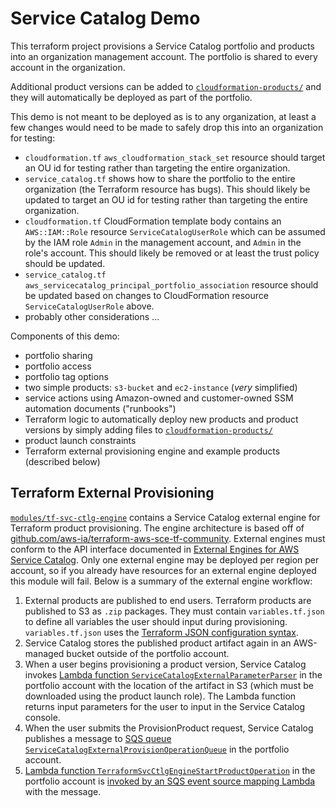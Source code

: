 # Service Catalog Demo

This terraform project provisions a Service Catalog portfolio and products into an organization management account. The portfolio is shared to every account in the organization.

Additional product versions can be added to [`cloudformation-products/`](./cloudformation-products) and they will automatically be deployed as part of the portfolio.

This demo is not meant to be deployed as is to any organization, at least a few changes would need to be made to safely drop this into an organization for testing:

- `cloudformation.tf` `aws_cloudformation_stack_set` resource should target an OU id for testing rather than targeting the entire organization.
- `service_catalog.tf` shows how to share the portfolio to the entire organization (the Terraform resource has bugs). This should likely be updated to target an OU id for testing rather than targeting the entire organization.
- `cloudformation.tf` CloudFormation template body contains an `AWS::IAM::Role` resource `ServiceCatalogUserRole` which can be assumed by the IAM role `Admin` in the management account, and `Admin` in the role's account. This should likely be removed or at least the trust policy should be updated.
- `service_catalog.tf` `aws_servicecatalog_principal_portfolio_association` resource should be updated based on changes to CloudFormation resource `ServiceCatalogUserRole` above.
- probably other considerations ...

Components of this demo:

- portfolio sharing
- portfolio access
- portfolio tag options
- two simple products: `s3-bucket` and `ec2-instance` (_very_ simplified)
- service actions using Amazon-owned and customer-owned SSM automation documents ("runbooks")
- Terraform logic to automatically deploy new products and product versions by simply adding files to [`cloudformation-products/`](./cloudformation-products)
- product launch constraints
- Terraform external provisioning engine and example products (described below)

## Terraform External Provisioning

[`modules/tf-svc-ctlg-engine`](modules/tf-svc-ctlg-engine) contains a Service Catalog external engine for Terraform product provisioning. The engine architecture is based off of [github.com/aws-ia/terraform-aws-sce-tf-community](https://github.com/aws-ia/terraform-aws-sce-tf-community). External engines must conform to the API interface documented in [External Engines for AWS Service Catalog](https://docs.aws.amazon.com/servicecatalog/latest/adminguide/external-engine.html). Only one external engine may be deployed per region per account, so if you already have resources for an external engine deployed this module will fail. Below is a summary of the external engine workflow:

1. External products are published to end users. Terraform products are published to S3 as `.zip` packages. They must contain `variables.tf.json` to define all variables the user should input during provisioning. `variables.tf.json` uses the [Terraform JSON configuration syntax](https://developer.hashicorp.com/terraform/language/syntax/json).
1. Service Catalog stores the published product artifact again in an AWS-managed bucket outside of the portfolio account.
1. When a user begins provisioning a product version, Service Catalog invokes [Lambda function `ServiceCatalogExternalParameterParser`](modules/tf-svc-ctlg-engine/lambda/parameter_parser.py) in the portfolio account with the location of the artifact in S3 (which must be downloaded using the product launch role). The Lambda function returns input parameters for the user to input in the Service Catalog console.
1. When the user submits the ProvisionProduct request, Service Catalog publishes a message to [SQS queue `ServiceCatalogExternalProvisionOperationQueue`](modules/tf-svc-ctlg-engine/sqs.tf) in the portfolio account.
1. [Lambda function `TerraformSvcCtlgEngineStartProductOperation`](modules/tf-svc-ctlg-engine/lambda/start_product_operation.py) in the portfolio account is [invoked by an SQS event source mapping Lambda](https://docs.aws.amazon.com/lambda/latest/dg/with-sqs.html) with the message.

